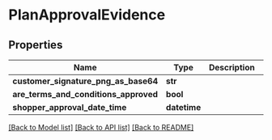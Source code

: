 # PlanApprovalEvidence

## Properties
Name | Type | Description | Notes
------------ | ------------- | ------------- | -------------
**customer_signature_png_as_base64** | **str** |  | [optional] 
**are_terms_and_conditions_approved** | **bool** |  | 
**shopper_approval_date_time** | **datetime** |  | [optional] 

[[Back to Model list]](../README.md#documentation-for-models) [[Back to API list]](../README.md#documentation-for-api-endpoints) [[Back to README]](../README.md)


